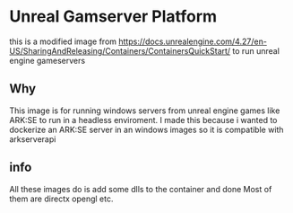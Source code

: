 # Unreal Gamserver Platform
this is a modified image from https://docs.unrealengine.com/4.27/en-US/SharingAndReleasing/Containers/ContainersQuickStart/ to run unreal engine gameservers
## Why
This image is for running windows servers from unreal engine games like ARK:SE to run in a headless enviroment.
I made this because i wanted to dockerize an ARK:SE server in an windows images so it is compatible with arkserverapi

## info
All these images do is add some dlls to the container and done
Most of them are directx opengl etc.